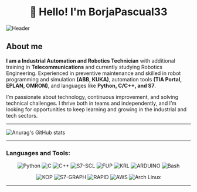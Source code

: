 <h1 align="center">👋 Hello! I'm BorjaPascual33 </h1>

![Header](https://github.com/BorjaPascual33/BorjaPascual33/blob/main/assets/logo1.png)


## About me
**I am a Industrial Automation and Robotics Technician** with additional training in **Telecommunications** and currently studying Robotics Engineering. Experienced in preventive maintenance and skilled in robot programming and simulation **(ABB, KUKA)**, automation tools **(TIA Portal, EPLAN, OMRON)**, and languages like **Python, C/C++, and S7**.

I’m passionate about technology, continuous improvement, and solving technical challenges. I thrive both in teams and independently, and I’m looking for opportunities to keep learning and growing in the industrial and tech sectors.


___

![Anurag's GitHub stats](https://github-readme-stats.vercel.app/api?username=BorjaPascual33&theme=monokai&show_icons=true)
<!-- [![Top Langs](https://github-readme-stats.vercel.app/api/top-langs/?username=BorjaPascual33&layout=donut-vertical)](https://github.com/BorjaPascual33/github-readme-stats) -->

---

### **Languages and Tools:**
<div align="center">

![Python](https://img.shields.io/badge/-Python-070404?style=for-the-badge&logo=python)
![C](https://img.shields.io/badge/-C-070404?style=for-the-badge&logo=c)
![C++](https://img.shields.io/badge/-C++-070404?style=for-the-badge&logo=c%2B%2B)
![S7-SCL](https://img.shields.io/badge/-S7--SCL-070404?style=for-the-badge)
![FUP](https://img.shields.io/badge/-FUP-070404?style=for-the-badge)
![KRL](https://img.shields.io/badge/-KRL-070404?style=for-the-badge)
![ARDUINO](https://img.shields.io/badge/-ARDUINO-070404?style=for-the-badge&logo=arduino)
![Bash](https://img.shields.io/badge/-Bash-070404?style=for-the-badge&logo=gnu-bash)

![KOP](https://img.shields.io/badge/-KOP-070404?style=for-the-badge)
![S7-GRAPH](https://img.shields.io/badge/-S7--GRAPH-070404?style=for-the-badge)
![RAPID](https://img.shields.io/badge/-RAPID-070404?style=for-the-badge)
![AWS](https://img.shields.io/badge/-AWS-070404?style=for-the-badge)
![Arch Linux](https://img.shields.io/badge/-Arch_Linux-070404?style=for-the-badge)

</div>

---
